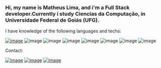 ###  Hi, my name is Matheus Lima, and i'm a Full Stack developer.Currently i study Ciencias da Computação, in Universidade Federal de Goiás (UFG).

I have knowledge of the following languages and techs:

[![image](https://img.shields.io/badge/Node.js-43853D?style=for-the-badge&logo=node.js&logoColor=white)](https://www.udemy.com/certificate/UC-ea082acf-d2f8-4232-9cf0-6b922c0d0ba8/)
![image](https://img.shields.io/badge/HTML5-E34F26?style=for-the-badge&logo=html5&logoColor=white)
![image](https://img.shields.io/badge/CSS-239120?&style=for-the-badge&logo=css3&logoColor=white)
![image](https://img.shields.io/badge/JavaScript-323330?style=for-the-badge&logo=javascript&logoColor=F7DF1E)
![image](https://img.shields.io/badge/TypeScript-007ACC?style=for-the-badge&logo=typescript&logoColor=white)
![image](https://img.shields.io/badge/C-00599C?style=for-the-badge&logo=c&logoColor=white)
![image](https://img.shields.io/badge/Java-ED8B00?style=for-the-badge&logo=java&logoColor=white)
![image](https://img.shields.io/badge/Microsoft_SQL_Server-CC2927?style=for-the-badge&logo=microsoft-sql-server&logoColor=white)

Contact:

[![image](https://img.shields.io/badge/WhatsApp-25D366?style=for-the-badge&logo=whatsapp&logoColor=white)](https://api.whatsapp.com/send?phone=556282322614)
[![image](https://img.shields.io/badge/LinkedIn-0077B5?style=for-the-badge&logo=linkedin&logoColor=white)](https://www.linkedin.com/in/matheus-lima-1078aa181/)
[![image](https://img.shields.io/badge/Gmail-D14836?style=for-the-badge&logo=gmail&logoColor=white)](https://mail.google.com/mail/u/0/#inbox?compose=DmwnWrRmVWwCnknnlNnGBjhFzrbnfqsKhTcPndJqZjbwrwDJMXpSKGcHzCJhxsJbHnKBHNxdNjSl)
